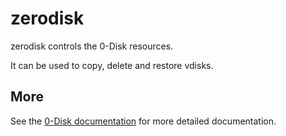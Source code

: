 # zerodisk

zerodisk controls the 0-Disk resources.

It can be used to copy, delete and restore vdisks.

## More

See the [0-Disk documentation](/docs/commandlinetool/commandlinetool.md) for more detailed documentation.
